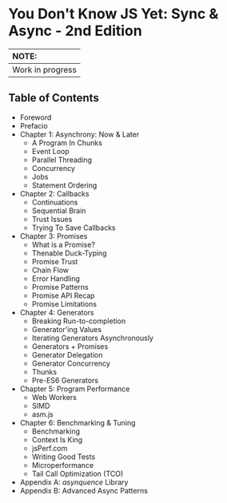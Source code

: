 # You Don't Know JS Yet: Sync & Async - 2nd Edition

| NOTE: |
| :--- |
| Work in progress |

## Table of Contents

* Foreword
* Prefacio
* Chapter 1: Asynchrony: Now & Later
    * A Program In Chunks
    * Event Loop
    * Parallel Threading
    * Concurrency
    * Jobs
    * Statement Ordering
* Chapter 2: Callbacks
    * Continuations
    * Sequential Brain
    * Trust Issues
    * Trying To Save Callbacks
* Chapter 3: Promises
    * What is a Promise?
    * Thenable Duck-Typing
    * Promise Trust
    * Chain Flow
    * Error Handling
    * Promise Patterns
    * Promise API Recap
    * Promise Limitations
* Chapter 4: Generators
    * Breaking Run-to-completion
    * Generator'ing Values
    * Iterating Generators Asynchronously
    * Generators + Promises
    * Generator Delegation
    * Generator Concurrency
    * Thunks
    * Pre-ES6 Generators
* Chapter 5: Program Performance
    * Web Workers
    * SIMD
    * asm.js
* Chapter 6: Benchmarking & Tuning
    * Benchmarking
    * Context Is King
    * jsPerf.com
    * Writing Good Tests
    * Microperformance
    * Tail Call Optimization (TCO)
* Appendix A: *asynquence* Library
* Appendix B: Advanced Async Patterns
